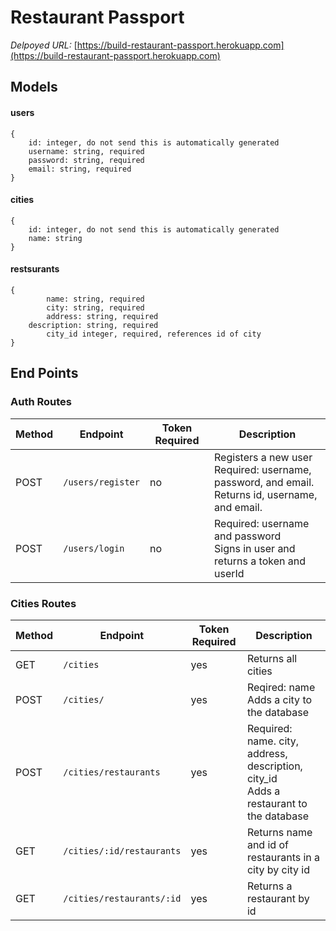 # Restaurant Passport

_Delpoyed URL:_ [https://build-restaurant-passport.herokuapp.com](https://build-restaurant-passport.herokuapp.com)

## Models

#### users

```
{
	id: integer, do not send this is automatically generated
	username: string, required
	password: string, required
	email: string, required
}
```

#### cities

```
{
	id: integer, do not send this is automatically generated
	name: string
}
```

#### restsurants

```
{
    	name: string, required
    	city: string, required
    	address: string, required
   	description: string, required
    	city_id integer, required, references id of city
}
```

## End Points

### Auth Routes

| Method | Endpoint          | Token Required | Description                                                                                                  |
| ------ | ----------------- | -------------- | ------------------------------------------------------------------------------------------------------------ |
| POST   | `/users/register` | no             | Registers a new user <br> Required: username, password, and email. <br>Returns id, username, and email. |
| POST   | `/users/login`    | no             | Required: username and password<br> Signs in user and returns a token and userId      |

### Cities Routes

| Method | Endpoint                  | Token Required | Description                                                                                |
| ------ | ------------------------- | -------------- | ------------------------------------------------------------------------------------------ |
| GET    | `/cities`                 | yes            | Returns all cities                                                                         |
| POST   | `/cities/`                | yes            | Reqired: name <br> Adds a city to the database                                             |
| POST   | `/cities/restaurants`     | yes            | Required: name. city, address, description, city_id <br> Adds a restaurant to the database |
| GET    | `/cities/:id/restaurants` | yes            | Returns name and id of restaurants in a city by city id                                    |
| GET    | `/cities/restaurants/:id` | yes            | Returns a restaurant by id                                                                 |
